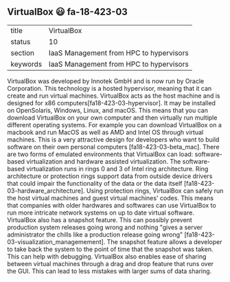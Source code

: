 ## VirtualBox :smiley: fa-18-423-03


|          |                                         |
| -------- | --------------------------------------- |
| title    | VirtualBox                              | 
| status   | 10                                      |
| section  | IaaS Management from HPC to hypervisors |
| keywords | IaaS Management from HPC to hypervisors |


VirtualBox was developed by Innotek GmbH and is now run by Oracle Corporation. This technology is a hosted hypervisor, meaning that it can create and run virtual machines. VirtualBox acts as the host machine and is designed for x86 computers[fa18-423-03-hypervisor]. It may be installed on OpenSolaris, Windows, Linux, and macOS. This means that you can download VirtualBox on your own computer and then virtually run multiple different operating systems. For example you can download VirtualBox on a macbook and run MacOS as well as AMD and Intel OS through virtual machines. This is a very attractive design for developers who want to build software on their own personal computers [fa18-423-03-beta_mac]. There are two forms of emulated environments that VirtualBox can load: software-based virtualization and hardware assisted virtualization. The software-based virtualization runs in rings 0 and 3 of Intel ring architecture. Ring architecture or protection rings support data from outside device drivers that could impair the functionality of the data or the data itself [fa18-423-03-hardware_architecture]. Using protection rings, VirtualBox can safely run the host virtual machines and guest virtual machines' codes. This means that companies with older hardwares and softwares can use VirtualBox to run more intricate network systems on up to date virtual software. VirtualBox also has a snapshot feature. This can possibly prevent production system releases going wrong and nothing "gives a server administrator the chills like a production release going wrong" [fa18-423-03-visualization_managemement]. The snapshot feature allows a developer to take back the system to the point of time that the snapshot was taken. This can help with debugging. VirtualBox also enables ease of sharing between virtual machines through a drag and drop feature that runs over the GUI. This can lead to less mistakes with larger sums of data sharing.


